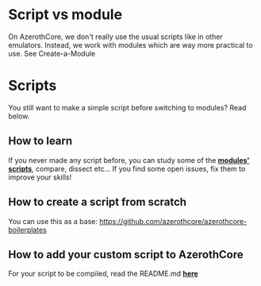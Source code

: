# Script vs module

On AzerothCore, we don't really use the usual scripts like in other emulators. Instead, we work with modules which are way more practical to use. See Create-a-Module


# Scripts

You still want to make a simple script before switching to modules? Read below.


## How to learn

If you never made any script before, you can study some of the **[modules' scripts](https://www.azerothcore.org/catalogue/)**, compare, dissect etc... If you find some open issues, fix them to improve your skills!


## How to create a script from scratch

You can use this as a base: https://github.com/azerothcore/azerothcore-boilerplates


## How to add your custom script to AzerothCore

For your script to be compiled, read the README.md **[here](https://github.com/azerothcore/azerothcore-wotlk/blob/master/src/server/scripts/Custom/README.md)**